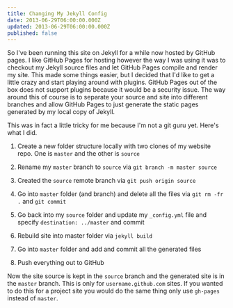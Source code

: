 ```yaml
---
title: Changing My Jekyll Config
date: 2013-06-29T06:00:00.000Z
updated: 2013-06-29T06:00:00.000Z
published: false
---
```


So I've been running this site on Jekyll for a while now hosted by GitHub pages.  I like GitHub Pages for hosting however the way I was using it was to checkout my Jekyll source files and let GitHub Pages compile and render my site.  This made some things easier, but I decided that I'd like to get a little crazy and start playing around with plugins.  GitHub Pages out of the box does not support plugins because it would be a security issue.  The way around this of course is to separate your source and site into different branches and allow GitHub Pages to just generate the static pages generated by my local copy of Jekyll.

This was in fact a little tricky for me because I'm not a git guru yet.  Here's what I did.

1. Create a new folder structure locally with two clones of my website repo.  One is `master` and the other is `source`

2. Rename my `master` branch to `source` via `git branch -m master source`

3. Created the `source` remote branch via `git push origin source`

4. Go into `master` folder (and branch) and delete all the files via `git rm -fr .` and `git commit`

5. Go back into my `source` folder and update my `_config.yml` file and specify `destination: ../master` and commit

6. Rebuild site into master folder via `jekyll build`

7. Go into `master` folder and add and commit all the generated files

8. Push everything out to GitHub

Now the site source is kept in the `source` branch and the generated site is in the `master` branch.  This is only for `username.github.com` sites. If you wanted to do this for a project site you would do the same thing only use `gh-pages` instead of `master`.

